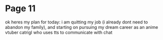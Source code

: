 # Page 11

ok heres my plan for today: i am quitting my job (i already dont need to abandon my family), and starting on pursuing my dream career as an anime vtuber catrigl who uses tts to communicate with chat

